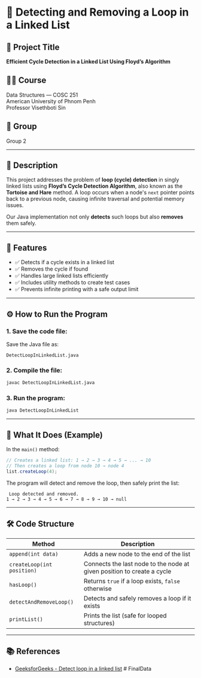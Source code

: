 
# 🧠 Detecting and Removing a Loop in a Linked List

## 📌 Project Title
**Efficient Cycle Detection in a Linked List Using Floyd’s Algorithm**  

## 👨‍🏫 Course
Data Structures — COSC 251  
American University of Phnom Penh  
Professor Visethboti Sin  

## 👥 Group
Group 2

---

## 📖 Description
This project addresses the problem of **loop (cycle) detection** in singly linked lists using **Floyd’s Cycle Detection Algorithm**, also known as the **Tortoise and Hare** method. A loop occurs when a node's `next` pointer points back to a previous node, causing infinite traversal and potential memory issues.

Our Java implementation not only **detects** such loops but also **removes** them safely.

---

## 🧩 Features
- ✅ Detects if a cycle exists in a linked list  
- ✅ Removes the cycle if found  
- ✅ Handles large linked lists efficiently  
- ✅ Includes utility methods to create test cases  
- ✅ Prevents infinite printing with a safe output limit

---

## ⚙️ How to Run the Program

### 1. Save the code file:
Save the Java file as:
```
DetectLoopInLinkedList.java
```

### 2. Compile the file:
```bash
javac DetectLoopInLinkedList.java
```

### 3. Run the program:
```bash
java DetectLoopInLinkedList
```

---

## 🧪 What It Does (Example)

In the `main()` method:

```java
// Creates a linked list: 1 → 2 → 3 → 4 → 5 → ... → 10
// Then creates a loop from node 10 → node 4
list.createLoop(4);
```

The program will detect and remove the loop, then safely print the list:
```
 Loop detected and removed.
1 → 2 → 3 → 4 → 5 → 6 → 7 → 8 → 9 → 10 → null
```

---

## 🛠 Code Structure

| Method | Description |
|--------|-------------|
| `append(int data)` | Adds a new node to the end of the list |
| `createLoop(int position)` | Connects the last node to the node at given position to create a cycle |
| `hasLoop()` | Returns `true` if a loop exists, `false` otherwise |
| `detectAndRemoveLoop()` | Detects and safely removes a loop if it exists |
| `printList()` | Prints the list (safe for looped structures) |

---

## 📚 References
- [GeeksforGeeks - Detect loop in a linked list](https://www.geeksforgeeks.org/detect-loop-in-a-linked-list/)
#   F i n a l D a t a 
 
 
